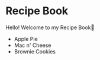 # Recipe Book

Hello! Welcome to my Recipe Book:book:
- Apple Pie
- Mac n' Cheese
- Brownie Cookies
